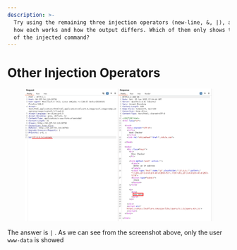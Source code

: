 ```yaml
---
description: >-
  Try using the remaining three injection operators (new-line, &, |), and see
  how each works and how the output differs. Which of them only shows the output
  of the injected command?
---
```


# Other Injection Operators

<figure><img src="../../../.gitbook/assets/image (6) (1) (1) (1) (1) (1) (1) (1) (1) (1) (1) (1) (1).png" alt=""><figcaption></figcaption></figure>

The answer is `|` . As we can see from the screenshot above, only the user `www-data` is showed
